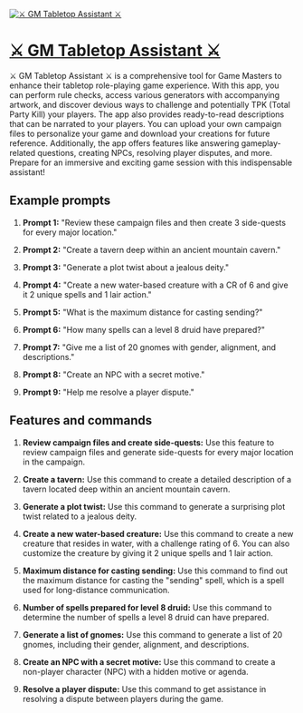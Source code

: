 [![⚔ GM Tabletop Assistant ⚔](https://files.oaiusercontent.com/file-OHMFZAIeAyiONfQqk9j4RljK?se=2123-10-17T00%3A43%3A39Z&sp=r&sv=2021-08-06&sr=b&rscc=max-age%3D31536000%2C%20immutable&rscd=attachment%3B%20filename%3Dfe8542e6-d438-415a-b5f2-10deb45b4a6d.png&sig=/SuxDMpxqfq/rzpHA%2BMUSNq1irhyJLDipJMcoAUhtrE%3D)](https://chat.openai.com/g/g-yrA2SCV0b-gm-tabletop-assistant)

# [⚔ GM Tabletop Assistant ⚔](https://chat.openai.com/g/g-yrA2SCV0b-gm-tabletop-assistant)

⚔ GM Tabletop Assistant ⚔ is a comprehensive tool for Game Masters to enhance their tabletop role-playing game experience. With this app, you can perform rule checks, access various generators with accompanying artwork, and discover devious ways to challenge and potentially TPK (Total Party Kill) your players. The app also provides ready-to-read descriptions that can be narrated to your players. You can upload your own campaign files to personalize your game and download your creations for future reference. Additionally, the app offers features like answering gameplay-related questions, creating NPCs, resolving player disputes, and more. Prepare for an immersive and exciting game session with this indispensable assistant!

## Example prompts

1. **Prompt 1:** "Review these campaign files and then create 3 side-quests for every major location."

2. **Prompt 2:** "Create a tavern deep within an ancient mountain cavern."

3. **Prompt 3:** "Generate a plot twist about a jealous deity."

4. **Prompt 4:** "Create a new water-based creature with a CR of 6 and give it 2 unique spells and 1 lair action."

5. **Prompt 5:** "What is the maximum distance for casting sending?"

6. **Prompt 6:** "How many spells can a level 8 druid have prepared?"

7. **Prompt 7:** "Give me a list of 20 gnomes with gender, alignment, and descriptions."

8. **Prompt 8:** "Create an NPC with a secret motive."

9. **Prompt 9:** "Help me resolve a player dispute."


## Features and commands

1. **Review campaign files and create side-quests:** Use this feature to review campaign files and generate side-quests for every major location in the campaign.

2. **Create a tavern:** Use this command to create a detailed description of a tavern located deep within an ancient mountain cavern.

3. **Generate a plot twist:** Use this command to generate a surprising plot twist related to a jealous deity.

4. **Create a new water-based creature:** Use this command to create a new creature that resides in water, with a challenge rating of 6. You can also customize the creature by giving it 2 unique spells and 1 lair action.

5. **Maximum distance for casting sending:** Use this command to find out the maximum distance for casting the "sending" spell, which is a spell used for long-distance communication.

6. **Number of spells prepared for level 8 druid:** Use this command to determine the number of spells a level 8 druid can have prepared.

7. **Generate a list of gnomes:** Use this command to generate a list of 20 gnomes, including their gender, alignment, and descriptions.

8. **Create an NPC with a secret motive:** Use this command to create a non-player character (NPC) with a hidden motive or agenda.

9. **Resolve a player dispute:** Use this command to get assistance in resolving a dispute between players during the game.